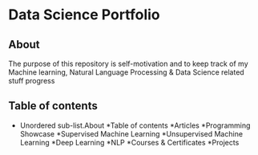 # Data Science Portfolio
## About
The purpose of this repository is self-motivation and to keep track of my Machine learning, Natural Language Processing & Data Science related stuff progress

## Table of contents

* Unordered sub-list.About
*Table of contents
*Articles
*Programming Showcase
 *Supervised Machine Learning
 *Unsupervised Machine Learning
 *Deep Learning
 *NLP
*Courses & Certificates
*Projects
